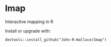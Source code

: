 # Imap
Interactive mapping in R

Install or upgrade with:

    devtools::install_github("John-R-Wallace/Imap")
